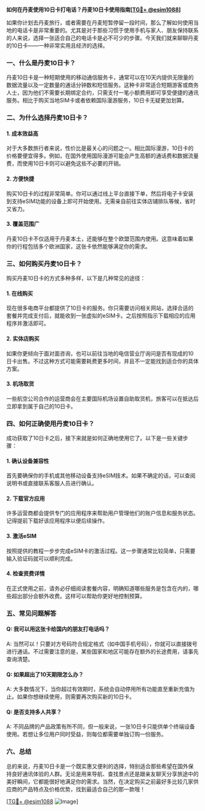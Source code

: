 **如何在丹麦使用10日卡打电话？丹麦10日卡使用指南[[TG💪+ @esim1088](https://t.me/s/esim1088)]**

如果你计划去丹麦旅行，或者需要在丹麦短暂停留一段时间，那么了解如何使用当地的电话卡是非常重要的。尤其是对于那些习惯于使用手机与家人、朋友保持联系的人来说，选择一张适合自己的电话卡是必不可少的步骤。今天我们就来聊聊丹麦的10日卡——一种非常实用且经济的选择。

### 一、什么是丹麦10日卡？

丹麦10日卡是一种短期使用的移动通信服务卡，通常可以在10天内提供无限量的数据流量以及一定数量的通话分钟数和短信服务。这种卡非常适合短期游客或商务人士，因为他们不需要长期绑定合约，只需支付一笔小额费用即可享受便捷的通讯服务。相比于购买当地SIM卡或者依赖国际漫游服务，10日卡无疑更加划算。

### 二、为什么选择丹麦10日卡？

#### 1. **成本效益高**
   对于大多数旅行者来说，性价比是最关心的问题之一。相比国际漫游，10日卡的价格要便宜得多。例如，在国外使用国际漫游可能会产生高额的通话费和数据流量费，而使用10日卡则可以避免这些不必要的开销。

#### 2. **方便快捷**
   购买10日卡的过程非常简单。你可以通过线上平台直接下单，然后将电子卡安装到支持eSIM功能的设备上即可开始使用。无需亲自前往实体店铺排队等候，省时又省力。

#### 3. **覆盖范围广**
   丹麦10日卡不仅适用于丹麦本土，还能够在整个欧盟范围内使用。这意味着如果你的行程包括多个欧洲国家，这张卡依然能够满足你的需求。

### 三、如何购买丹麦10日卡？

购买丹麦10日卡的方式多种多样，以下是几种常见的途径：

#### 1. **在线购买**
   现在很多电商平台都提供了10日卡的服务。你只需要访问相关网站，选择合适的套餐并完成支付后，就能收到一张虚拟的eSIM卡。之后按照指示下载相应的应用程序并激活即可。

#### 2. **实体店购买**
   如果你更倾向于面对面咨询，也可以前往当地的电信营业厅询问是否有现成的10日卡出售。不过这种方式可能需要耗费更多时间，并且不一定能找到适合你的具体方案。

#### 3. **机场取货**
   一些航空公司合作的运营商会在主要国际机场设置自助取货机，旅客可以在抵达后立即拿到属于自己的10日卡。

### 四、如何正确使用丹麦10日卡？

成功获取了10日卡之后，接下来就是如何正确地使用它了。以下是一些关键步骤：

#### 1. **确认设备兼容性**
   首先要确保你的手机或其他移动设备支持eSIM技术。如果不确定的话，可以查阅说明书或直接联系客服人员进行确认。

#### 2. **下载官方应用**
   许多运营商都会提供专门的应用程序来帮助用户管理他们的账户信息和服务状态。记得提前下载好该应用程序以便后续操作。

#### 3. **激活eSIM**
   按照提供的教程一步步完成eSIM卡的激活过程。这一步骤通常比较简单，只需要输入验证码就可以顺利完成。

#### 4. **检查资费详情**
   在正式使用之前，请务必仔细阅读套餐内容，明确知道哪些服务是包含在内的，哪些超出部分会额外收费。这样可以帮助你更好地控制预算。

### 五、常见问题解答

#### Q: 我可以用这张卡给国内的朋友打电话吗？
A: 当然可以！只要对方号码符合规定格式（如中国手机号码），你就可以直接拨号进行通话。不过需要注意的是，某些国家和地区可能存在额外的长途费用，请事先查询清楚。

#### Q: 如果超出了10天期限怎么办？
A: 大多数情况下，当你超过有效期时，系统会自动停用所有功能直至重新充值为止。如果你想继续使用，则需要再次购买新的10日卡。

#### Q: 是否支持多人共享？
A: 不同品牌的产品政策有所不同，但一般来说，一张10日卡只能供单个终端设备使用。若想让多位用户同时受益，则每位都需要单独订购一份服务。

### 六、总结

总的来说，丹麦10日卡是一个既实惠又便利的选择，特别适合那些希望在国外保持良好通讯体验的人群。无论是用来导航、查找景点还是跟亲友聊天分享旅途中的美好瞬间，它都能很好地满足你的需求。当然，在决定购买之前最好多比较几家供应商的产品特点及价格优势，找到最适合自己的那一款哦！

[[TG💪+ @esim1088](https://t.me/s/esim1088) ![Image](https://i.postimg.cc/4NQfJmqS/Snipaste-2025-05-13-00-14-12.png)]
